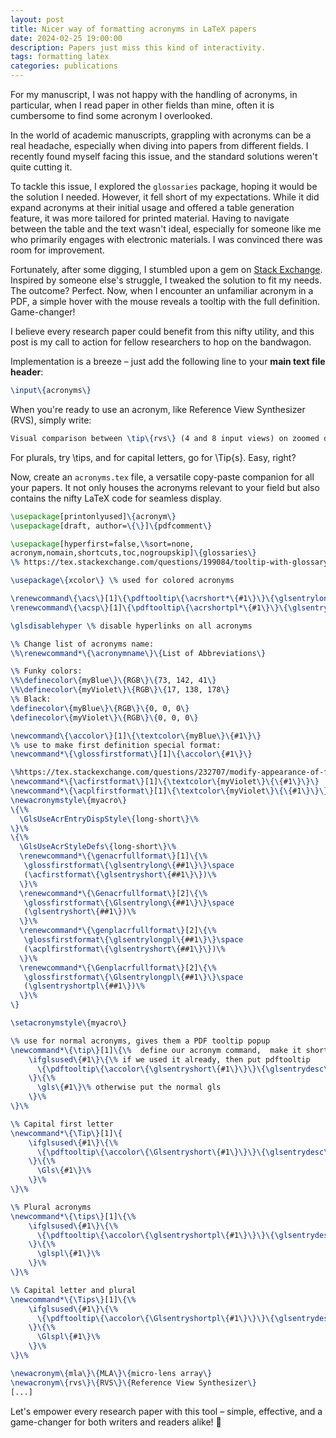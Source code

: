 ```yaml
---
layout: post
title: Nicer way of formatting acronyms in LaTeX papers
date: 2024-02-25 19:00:00
description: Papers just miss this kind of interactivity.
tags: formatting latex
categories: publications
---
```


For my manuscript, I was not happy with the handling of acronyms, in particular, when I read paper in other fields than mine, often it is cumbersome to find some acronym I overlooked.

In the world of academic manuscripts, grappling with acronyms can be a real headache, especially when diving into papers from different fields. I recently found myself facing this issue, and the standard solutions weren't quite cutting it.

To tackle this issue, I explored the `glossaries` package, hoping it would be the solution I needed. However, it fell short of my expectations. While it did expand acronyms at their initial usage and offered a table generation feature, it was more tailored for printed material. Having to navigate between the table and the text wasn't ideal, especially for someone like me who primarily engages with electronic materials. I was convinced there was room for improvement.

Fortunately, after some digging, I stumbled upon a gem on [Stack Exchange](https://tex.stackexchange.com/questions/199084/tooltip-with-glossary-items). Inspired by someone else's struggle, I tweaked the solution to fit my needs. The outcome? Perfect. Now, when I encounter an unfamiliar acronym in a PDF, a simple hover with the mouse reveals a tooltip with the full definition. Game-changer!

I believe every research paper could benefit from this nifty utility, and this post is my call to action for fellow researchers to hop on the bandwagon.

Implementation is a breeze – just add the following line to your **main text file header**:

```Latex
\input\{acronyms\}
```

When you're ready to use an acronym, like Reference View Synthesizer (RVS), simply write:

```Latex
Visual comparison between \tip\{rvs\} (4 and 8 input views) on zoomed details of [...]
```

For plurals, try \tips, and for capital letters, go for \Tip\{s\}. Easy, right?

Now, create an `acronyms.tex` file, a versatile copy-paste companion for all your papers. It not only houses the acronyms relevant to your field but also contains the nifty LaTeX code for seamless display.

```Latex
\usepackage[printonlyused]\{acronym\}
\usepackage[draft, author=\{\}]\{pdfcomment\}

\usepackage[hyperfirst=false,\%sort=none,
acronym,nomain,shortcuts,toc,nogroupskip]\{glossaries\}
\% https://tex.stackexchange.com/questions/199084/tooltip-with-glossary-items

\usepackage\{xcolor\} \% used for colored acronyms

\renewcommand\{\acs\}[1]\{\pdftooltip\{\acrshort*\{#1\}\}\{\glsentrylong\{#1\}\}\}
\renewcommand\{\acsp\}[1]\{\pdftooltip\{\acrshortpl*\{#1\}\}\{\glsentrylongpl\{#1\}\}\}

\glsdisablehyper \% disable hyperlinks on all acronyms

\% Change list of acronyms name:
\%\renewcommand*\{\acronymname\}\{List of Abbreviations\}

\% Funky colors:
\%\definecolor\{myBlue\}\{RGB\}\{73, 142, 41\}
\%\definecolor\{myViolet\}\{RGB\}\{17, 138, 178\}
\% Black:
\definecolor\{myBlue\}\{RGB\}\{0, 0, 0\}
\definecolor\{myViolet\}\{RGB\}\{0, 0, 0\}

\newcommand\{\accolor\}[1]\{\textcolor\{myBlue\}\{#1\}\}
\% use to make first definition special format:
\newcommand*\{\glossfirstformat\}[1]\{\accolor\{#1\}\}

\%https://tex.stackexchange.com/questions/232707/modify-appearance-of-first-acronym
\newcommand*\{\acfirstformat\}[1]\{\textcolor\{myViolet\}\{\{#1\}\}\}
\newcommand*\{\acplfirstformat\}[1]\{\textcolor\{myViolet\}\{\{#1\}\}\}
\newacronymstyle\{myacro\}
\{\%
  \GlsUseAcrEntryDispStyle\{long-short\}\%
\}\%
\{\%
  \GlsUseAcrStyleDefs\{long-short\}\%
  \renewcommand*\{\genacrfullformat\}[1]\{\%
   \glossfirstformat\{\glsentrylong\{##1\}\}\space
   (\acfirstformat\{\glsentryshort\{##1\}\})\%
  \}\%
  \renewcommand*\{\Genacrfullformat\}[2]\{\%
   \glossfirstformat\{\Glsentrylong\{##1\}\}\space
   (\glsentryshort\{##1\})\%
  \}\%
  \renewcommand*\{\genplacrfullformat\}[2]\{\%
   \glossfirstformat\{\glsentrylongpl\{##1\}\}\space
   (\acplfirstformat\{\glsentryshort\{##1\}\})\%
  \}\%
  \renewcommand*\{\Genplacrfullformat\}[2]\{\%
   \glossfirstformat\{\Glsentrylongpl\{##1\}\}\space
   (\glsentryshortpl\{##1\})\%
  \}\%
\}

\setacronymstyle\{myacro\}

\% use for normal acronyms, gives them a PDF tooltip popup
\newcommand*\{\tip\}[1]\{\%  define our acronym command,  make it short since we use it a lot, use * for so that it is only a 'short' command
    \ifglsused\{#1\}\{\% if we used it already, then put pdftooltip
      \{\pdftooltip\{\accolor\{\glsentryshort\{#1\}\}\}\{\glsentrydesc\{#1\}\}\}\%
    \}\{\%
      \gls\{#1\}\% otherwise put the normal gls
    \}\%
\}\%

\% Capital first letter
\newcommand*\{\Tip\}[1]\{
    \ifglsused\{#1\}\{\%
      \{\pdftooltip\{\accolor\{\Glsentryshort\{#1\}\}\}\{\glsentrydesc\{#1\}\}\}\%
    \}\{\%
      \Gls\{#1\}\%
    \}\%
\}\%

\% Plural acronyms
\newcommand*\{\tips\}[1]\{\%
    \ifglsused\{#1\}\{\%
      \{\pdftooltip\{\accolor\{\glsentryshortpl\{#1\}\}\}\{\glsentrydesc\{#1\}\}\}\%
    \}\{\%
      \glspl\{#1\}\%
    \}\%
\}\%

\% Capital letter and plural
\newcommand*\{\Tips\}[1]\{\%
    \ifglsused\{#1\}\{\%
      \{\pdftooltip\{\accolor\{\Glsentryshortpl\{#1\}\}\}\{\glsentrydesc\{#1\}\}\}\%
    \}\{\%
      \Glspl\{#1\}\%
    \}\%
\}\%

\newacronym\{mla\}\{MLA\}\{micro-lens array\}
\newacronym\{rvs\}\{RVS\}\{Reference View Synthesizer\}
[...]
```

Let's empower every research paper with this tool – simple, effective, and a game-changer for both writers and readers alike! 🚀
